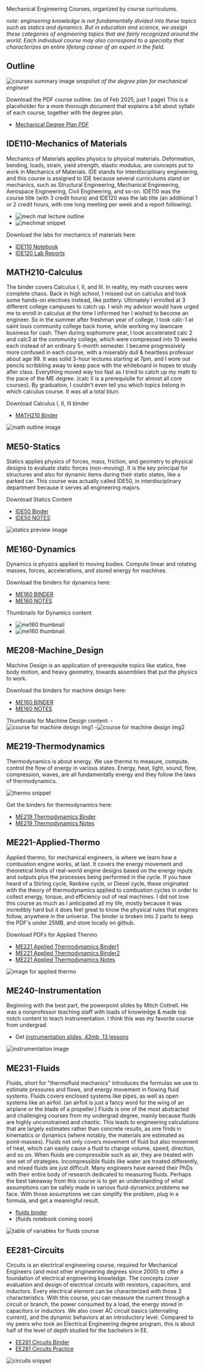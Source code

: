 Mechanical Engineering Courses, organized by course curriculums.

_note: engineering knowledge is not fundamentally divided into these topics such as statics and dynamics. But in education and science, we assign these categories of engineering topics that are fairly recognized around the world.  Each individual course may also correspond to a specialty that characterizes an entire lifelong career of an expert in the field._

## Outline
![courses summary image](img/img_degreePlan.jpg)
_snapshot of the degree plan for mechanical engineer_

Download the PDF course outline. (as of Feb 2025, just 1 page) This is a placeholder for a more thorough document that explains a bit about syllabi of each course, together with the degree plan.
* [Mechanical Degree Plan PDF](https://raw.githubusercontent.com/dmalawey/openME/main/docs/2008_ME_degreePlan.pdf)

## IDE110-Mechanics of Materials
Mechanics of Materials applies physics to physical materials.  Deformation, bending, loads, strain, yield strength, elastic modulus, are concepts put to work in Mechanics of Materials.  IDE stands for interdisciplinary engineering, and this course is assigned to IDE because several curriculums stand on mechanics, such as Structural Engineering, Mechanical Engineering, Aerospace Engineering, Civil Engineering, and so-on.  IDE110 was the course title (with 3 credit hours) and IDE120 was the lab title (an additional 1 or 2 credit hours, with one long meeting per week and a report following).

- ![mech mat lecture outline](img/course_ide110.jpg)
- ![mechmat snippet](img/course_ide120.jpg)

Download the labs for mechanics of materials here:
* [IDE110 Notebook](https://raw.githubusercontent.com/dmalawey/openME/main/docs/IDE110_Mechanics_Notes.pdf)
* [IDE120 Lab Reports](https://raw.githubusercontent.com/dmalawey/openME/main/docs/IDE120_labs.pdf)

## MATH210-Calculus
The binder covers Calculus I, II, and III.  In reality, my math courses were complete chaos.  Back in high school, I missed out on calculus and took some hands-on electives instead, like pottery. Ultimately I enrolled at 3 different college campuses to catch up.   I wish my advisor would have urged me to enroll in calculus at the time I informed her I wished to become an engineer.  So in the summer after freshman year of college, I took calc-1 at saint louis community college back home, while working my lawncare business for cash.  Then during sophomore year, I took accelerated calc 2 and calc3 at the community college, which were compressed into 10 weeks each instead of an ordinary 5-month semester.  I became progressively more confused in each course, with a miserably dull & heartless professor about age 99.  It was solid 3-hour lectures starting at 7pm, and I wore out pencils scribbling away to keep pace with the whiteboard in hopes to study after class.  Everything moved way too fast as I tried to catch up my math to the pace of the ME degree.  (calc II is a prerequisite for almost all core courses).  By graduation, I couldn't even tell you which topics belong in which calculus course.  It was all a total blurr.

Download Calculus I, II, III binder
* [MATH210 Binder](https://raw.githubusercontent.com/dmalawey/openME/main/docs/MATH210_calculus_binder.pdf)

![math outline image](img/course_math210.jpg)

## ME50-Statics
Statics applies physics of forces, mass, friction, and geometry to physical designs to evaluate static forces (non-moving).  It is the key principal for structures and also for dynamic items during their static states, like a parked car. This course was actually called IDE50, in interdisciplinary department because it serves all engineering majors. 

Download Statics Content
* [IDE50 Binder](https://raw.githubusercontent.com/dmalawey/openME/main/docs/IDE50_StaticsBinder.pdf)
* [IDE50 NOTES](https://raw.githubusercontent.com/dmalawey/openME/main/docs/IDE50_StaticsNotes.pdf)

![statics preview image](img/course_ide50.jpg)

## ME160-Dynamics
Dynamics is physics applied to moving bodies.  Compute linear and rotating masses, forces, accelerations, and stored energy for machines.

Download the binders for dynamics here:
* [ME160 BINDER](https://raw.githubusercontent.com/dmalawey/openME/main/docs/ME160_Dynamics_Binder.pdf)
* [ME160 NOTES](https://raw.githubusercontent.com/dmalawey/openME/main/docs/ME160_Dynamics_Notes.pdf)

Thumbnails for Dynamics content
- ![me160 thumbnail](img/course_dynamics1.jpg)
- ![me160 thumbnail](img/course_dynamics2.jpg)

## ME208-Machine_Design
Machine Design is an application of prerequisite topics like statics, free body motion, and heavy geometry, towards assemblies that put the physics to work.

Download the binders for machine design here:
* [ME160 BINDER](https://raw.githubusercontent.com/dmalawey/openME/main/docs/ME208_machine_design_binder.pdf)
* [ME160 NOTES](https://raw.githubusercontent.com/dmalawey/openME/main/docs/ME208_machine_design_notes.pdf)

Thumbnails for Machine Design content:
-![course for machine design img1](img/course_machinedesign1.jpg)
-![course for machine design img2](img/course_machinedesign2.jpg)

## ME219-Thermodynamics
Thermodynamics is about energy.  We use thermo to measure, compute, control the flow of energy in various states.  Energy, heat, light, sound, flow, compression, waves, are all fundamentally energy and they follow the laws of thermodynamics.

![thermo snippet](img/course_me219.jpg)

Get the binders for thermodynamics here:
* [ME219 Thermodynamics Binder](https://raw.githubusercontent.com/dmalawey/openME/main/docs/ME219_Thermo_Binder.pdf) 
* [ME219 Thermodynamics Notes](https://raw.githubusercontent.com/dmalawey/openME/main/docs/ME219_Thermo_Notes.pdf)

## ME221-Applied-Thermo
Applied thermo, for mechanical engineers, is where we learn how a combustion engine works, at last.  It covers the energy movement and theoretical limits of real-world engine designs based on the energy inputs and outputs plus the processes being performed in the cycle.  If you have heard of a Stirling cycle, Rankine cycle, or Diesel cycle, these originated with the theory of thermodynamics applied to combustion cycles in order to collect energy, torque, and efficiency out of real machines.  I did not love this course as much as I anticipated all my life, mostly because it was incredibly hard but it does feel great to know the physical rules that engines follow, anywhere in the universe.   The binder is broken into 2 parts to keep the PDF's under 25MB, and store locally on github.

Download PDFs for Applied Thermo
* [ME221 Applied Thermodynamics Binder1](https://raw.githubusercontent.com/dmalawey/openME/main/docs/ME221_applied_thermo_binder1.pdf)
* [ME221 Applied Thermodynamics Binder2](https://raw.githubusercontent.com/dmalawey/openME/main/docs/ME221_applied_thermo_binder2.pdf) 
* [ME221 Applied Thermodynamics Notes](https://raw.githubusercontent.com/dmalawey/openME/main/docs/ME221_applied_thermo_notes.pdf)

![image for applied thermo](img/course_appliedThermo.jpg)


## ME240-Instrumentation
Beginning with the best part, the powerpoint slides by Mitch Cottrell.  He was a nonprofessor teaching staff with loads of knowledge & made top notch content to teach instrumentation.  I think this was my favorite course from undergrad.
* Get [instrumentation slides, 42mb, 13 lessons](https://lobfile.com/file/SQ8Dhsza.zip)

![instrumentation image](img/course_instrumentation.jpg)

## ME231-Fluids
Fluids, short for "thermofluid mechanics" introduces the formulas we use to estimate pressures and flows, and energy movement in flowing fluid systems.  Fluids covers enclosed systems like pipes, as well as open systems like an airfoil.  (an airfoil is just a fancy word for the wing of an airplane or the blade of a propeller.)  Fluids is one of the most abstracted and challenging courses from my undergrad degree, mainly because fluids are highly unconstrained and chaotic.  This leads to engineering calculations that are largely estimates rather than concrete results, as one finds in kinematics or dynamics (where notably, the materials are estimated as point-masses).  Fluids not only covers movement of fluid but also movement of heat, which can easily cause a fluid to change volume, speed, direction, and so on.  When fluids are compressible such as air, they are treated with one set of strategies.  Incompressible fluids like water are treated differently, and mixed fluids are just difficult.  Many engineers have earned their PhDs with their entire body of research dedicated to measuring fluids.  Perhaps the best takeaway from this course is to get an understanding of what assumptions can be safely made in various fluid-dynamics problems we face.  With those assumptions we can simplify the problem, plug in a formula, and get a meaningful result.

* [fluids binder](https://raw.githubusercontent.com/dmalawey/openME/main/docs/ME231_FluidsBinder.pdf)
* (fluids notebook coming soon)

![table of variables for fluids course](img/course_fluids.jpg)

## EE281-Circuits
Circuits is an electrical engineering course, required for Mechanical Engineers (and most other engineering degrees since 2000) to offer a foundation of electrical engineering knowledge.  The concepts cover evaluation and design of electrical circuits with resistors, capacitors, and inductors.  Every electrical element can be characterized with those 3 characteristics.  With this course, you can measure the current through a circuit or branch, the power consumed by a load, the energy stored in capacitors or inductors.  We also cover AC circuit basics (alternating current), and the dynamic behaviors at an introductory level.  Compared to my peers who took an Electrical Engineering degree program, this is about half of the level of depth studied for the bachelors in EE.

* [EE281 Circuits Binder](https://raw.githubusercontent.com/dmalawey/openME/main/docs/EE281_CircuitsBinder.pdf)
* [EE281 Circuits Practice](https://raw.githubusercontent.com/dmalawey/openME/main/docs/EE281_CircuitsPractice.pdf)

![circuits snippet](img/course_circuits.jpg)
